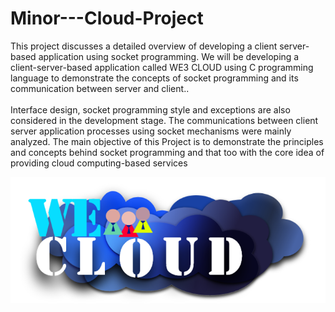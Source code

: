 # Minor---Cloud-Project
This project discusses a detailed overview of developing a client server-based
application using socket programming. We will be developing a client-server-based
application called WE3 CLOUD using C programming language to demonstrate
the concepts of socket programming and its communication between server and
client..<br><br>
Interface design, socket programming style and exceptions are also considered in
the development stage. The communications between client server application
processes using socket mechanisms were mainly analyzed.
The main objective of this Project is to demonstrate the principles and concepts
behind socket programming and that too with the core idea of providing cloud
computing-based services

 <p align="center"> 
    <img src="https://github.com/RaghavJindal13/Minor---Cloud-Project/blob/raghav/we3.PNG" alt="alternate text">
 </p>
